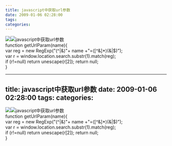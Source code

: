 ```yaml
---
title: javascript中获取url参数
date: 2009-01-06 02:28:00
tags: 
categories: 
---
```

![](http://www.cnblogs.com/Images/OutliningIndicators/ContractedBlock.gif)![](http://www.cnblogs.com/Images/OutliningIndicators/ExpandedBlockStart.gif)javascript中获取url参数  
function   getUrlParam(name){  
          var   reg   =   new   RegExp("(^|&)"+   name   +"=([^&]*)(&|$)");     
          var   r   =   window.location.search.substr(1).match(reg);     
          if   (r!=null)   return   unescape(r[2]);   return   null;     
}  

---
title: javascript中获取url参数
date: 2009-01-06 02:28:00
tags: 
categories: 
---
![](http://www.cnblogs.com/Images/OutliningIndicators/ContractedBlock.gif)![](http://www.cnblogs.com/Images/OutliningIndicators/ExpandedBlockStart.gif)javascript中获取url参数  
function   getUrlParam(name){  
          var   reg   =   new   RegExp("(^|&)"+   name   +"=([^&]*)(&|$)");     
          var   r   =   window.location.search.substr(1).match(reg);     
          if   (r!=null)   return   unescape(r[2]);   return   null;     
}  

